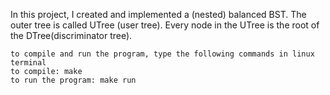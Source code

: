 In this project, I created and implemented a (nested) balanced BST.
The outer tree is called UTree (user tree). Every node in the UTree is the root of the DTree(discriminator tree). 
```
to compile and run the program, type the following commands in linux terminal
to compile: make
to run the program: make run
```
